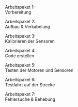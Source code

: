 Arbeitspaket 1:  
Vorbereitung  
    
Arbeitspaket 2:    
Aufbau & Verkabelung  
  
Arbeitspaket 3:  
Kalibrieren der Sensoren  
  
Arbeitspaket 4:  
Code erstellen  
  
Arbeitspaket 5:  
Testen der Motoren und Sensoren  
  
Arbeitspaket 6:  
Testfahrt auf der Strecke  
  
Arbeitspaket 7:  
Fehlersuche & Behebung  

